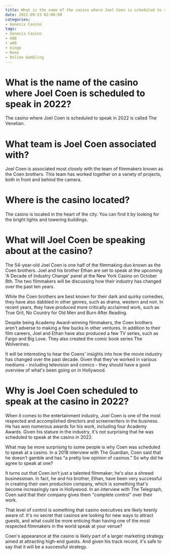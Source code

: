 ```yaml
---
title: What is the name of the casino where Joel Coen is scheduled to speak in 2022
date: 2022-09-23 02:00:58
categories:
- Genesis Casino
tags:
- Genesis Casino
- m88
- w88
- bingo
- Keno
- Online Gambling
---
```



#  What is the name of the casino where Joel Coen is scheduled to speak in 2022?

The casino where Joel Coen is scheduled to speak in 2022 is called The Venetian.

#  What team is Joel Coen associated with?

Joel Coen is associated most closely with the team of filmmakers known as the Coen brothers. This team has worked together on a variety of projects, both in front and behind the camera.

#  Where is the casino located?

The casino is located in the heart of the city. You can find it by looking for the bright lights and towering buildings.

#  What will Joel Coen be speaking about at the casino?

The 54-year-old Joel Coen is one half of the filmmaking duo known as the Coen brothers. Joel and his brother Ethan are set to speak at the upcoming 'A Decade of Industry Change' panel at the New York Casino on October 8th. The two filmmakers will be discussing how their industry has changed over the past ten years.

While the Coen brothers are best known for their dark and quirky comedies, they have also dabbled in other genres, such as drama, western and noir. In recent years, they have produced more critically acclaimed work, such as True Grit, No Country for Old Men and Burn After Reading.

Despite being Academy Award-winning filmmakers, the Coen brothers aren't adverse to making a few bucks in other ventures. In addition to their film careers, Joel and Ethan have also produced a few TV series, such as Fargo and Big Love. They also created the comic book series The Wolverines.

It will be interesting to hear the Coens' insights into how the movie industry has changed over the past decade. Given that they've worked in various mediums - including television and comics - they should have a good overview of what's been going on in Hollywood.

#  Why is Joel Coen scheduled to speak at the casino in 2022?

When it comes to the entertainment industry, Joel Coen is one of the most respected and accomplished directors and screenwriters in the business. He has won numerous awards for his work, including four Academy Awards. Given his stature in the industry, it's not surprising that he was scheduled to speak at the casino in 2022.

What may be more surprising to some people is why Coen was scheduled to speak at a casino. In a 2018 interview with The Guardian, Coen said that he doesn't gamble and has "a pretty low opinion of casinos." So why did he agree to speak at one?

It turns out that Coen isn't just a talented filmmaker; he's also a shrewd businessman. In fact, he and his brother, Ethan, have been very successful in creating their own production company, which is something that's become increasingly rare in Hollywood. In an interview with The Telegraph, Coen said that their company gives them "complete control" over their work.

That level of control is something that casino executives are likely keenly aware of. It's no secret that casinos are looking for new ways to attract guests, and what could be more enticing than having one of the most respected filmmakers in the world speak at your venue?

Coen's appearance at the casino is likely part of a larger marketing strategy aimed at attracting high-end guests. And given his track record, it's safe to say that it will be a successful strategy.